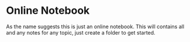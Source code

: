 # Online Notebook
As the name suggests this is just an online notebook. This will contains all and any notes for any topic, just create a folder to get started.
